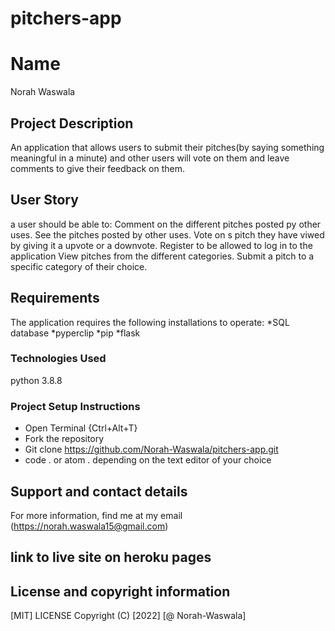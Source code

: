 # pitchers-app
# Name
Norah Waswala
## Project Description
An application that allows users to submit their pitches(by saying something meaningful in a minute) and other users will vote on them and leave comments to give their feedback on them.
## User Story
a user should be able to:
Comment on the different pitches posted py other uses.
See the pitches posted by other uses.
Vote on s pitch they have viwed by giving it a upvote or a downvote.
Register to be allowed to log in to the application
View pitches from the different categories.
Submit a pitch to a specific category of their choice.
## Requirements
The application requires the following installations to operate:
*SQL database
*pyperclip
*pip
*flask
### Technologies Used
python 3.8.8
### Project Setup Instructions
* Open Terminal {Ctrl+Alt+T}
* Fork the repository
* Git clone https://github.com/Norah-Waswala/pitchers-app.git
* code . or atom . depending on the text editor of your choice
## Support and contact details
For more information, find me at my email (https://norah.waswala15@gmail.com)

## link to live site on heroku pages
## License and copyright information
[MIT] LICENSE
Copyright (C) [2022] [@ Norah-Waswala]
